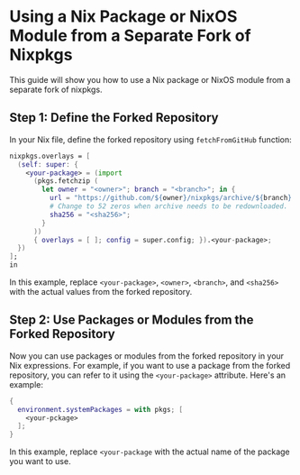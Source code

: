 # Using a Nix Package or NixOS Module from a Separate Fork of Nixpkgs

This guide will show you how to use a Nix package or NixOS module from a separate fork of nixpkgs.

## Step 1: Define the Forked Repository

In your Nix file, define the forked repository using `fetchFromGitHub` function:

```nix
nixpkgs.overlays = [
  (self: super: {
    <your-package> = (import
      (pkgs.fetchzip (
        let owner = "<owner>"; branch = "<branch>"; in {
          url = "https://github.com/${owner}/nixpkgs/archive/${branch}.tar.gz";
          # Change to 52 zeros when archive needs to be redownloaded.
          sha256 = "<sha256>";
        }
      ))
      { overlays = [ ]; config = super.config; }).<your-package>;
  })
];
in
```

In this example, replace `<your-package>`, `<owner>`, `<branch>`, and `<sha256>` with the actual values from the forked repository.

## Step 2: Use Packages or Modules from the Forked Repository

Now you can use packages or modules from the forked repository in your Nix expressions. For example, if you want to use a package from the forked repository, you can refer to it using the `<your-package>` attribute. Here's an example:

```nix
{
  environment.systemPackages = with pkgs; [
    <your-pckage>
  ];
}
```

In this example, replace `<your-package` with the actual name of the package you want to use.
